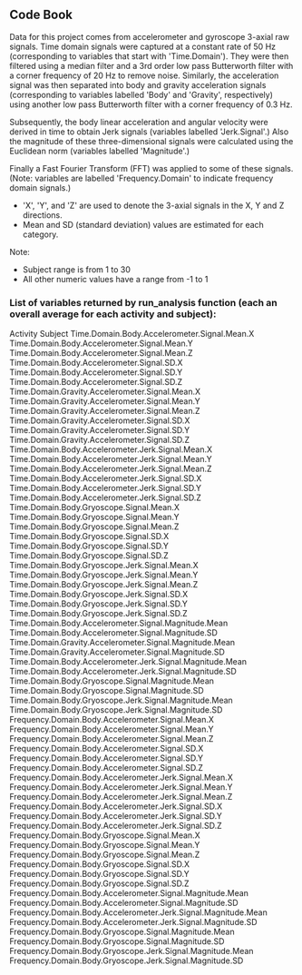 ## Code Book

Data for this project comes from accelerometer and gyroscope 3-axial raw signals. Time domain signals were captured at a constant rate of 50 Hz (corresponding to variables that start with 'Time.Domain'). They were then filtered using a median filter and a 3rd order low pass Butterworth filter with a corner frequency of 20 Hz to remove noise. Similarly, the acceleration signal was then separated into body and gravity acceleration signals (corresponding to variables labelled 'Body' and 'Gravity', respectively) using another low pass Butterworth filter with a corner frequency of 0.3 Hz. 

Subsequently, the body linear acceleration and angular velocity were derived in time to obtain Jerk signals (variables labelled 'Jerk.Signal'.) Also the magnitude of these three-dimensional signals were calculated using the Euclidean norm (variables labelled 'Magnitude'.) 

Finally a Fast Fourier Transform (FFT) was applied to some of these signals. (Note: variables are labelled 'Frequency.Domain' to indicate frequency domain signals.) 

- 'X', 'Y', and 'Z' are used to denote the 3-axial signals in the X, Y and Z directions. 
- Mean and SD (standard deviation) values are estimated for each category. 

Note: 
- Subject range is from 1 to 30
- All other numeric values have a range from -1 to 1

### List of variables returned by run_analysis function (each an overall average for each activity and subject):

Activity
Subject
Time.Domain.Body.Accelerometer.Signal.Mean.X
Time.Domain.Body.Accelerometer.Signal.Mean.Y
Time.Domain.Body.Accelerometer.Signal.Mean.Z
Time.Domain.Body.Accelerometer.Signal.SD.X
Time.Domain.Body.Accelerometer.Signal.SD.Y
Time.Domain.Body.Accelerometer.Signal.SD.Z
Time.Domain.Gravity.Accelerometer.Signal.Mean.X
Time.Domain.Gravity.Accelerometer.Signal.Mean.Y
Time.Domain.Gravity.Accelerometer.Signal.Mean.Z
Time.Domain.Gravity.Accelerometer.Signal.SD.X
Time.Domain.Gravity.Accelerometer.Signal.SD.Y
Time.Domain.Gravity.Accelerometer.Signal.SD.Z
Time.Domain.Body.Accelerometer.Jerk.Signal.Mean.X
Time.Domain.Body.Accelerometer.Jerk.Signal.Mean.Y
Time.Domain.Body.Accelerometer.Jerk.Signal.Mean.Z
Time.Domain.Body.Accelerometer.Jerk.Signal.SD.X
Time.Domain.Body.Accelerometer.Jerk.Signal.SD.Y
Time.Domain.Body.Accelerometer.Jerk.Signal.SD.Z
Time.Domain.Body.Gryoscope.Signal.Mean.X
Time.Domain.Body.Gryoscope.Signal.Mean.Y
Time.Domain.Body.Gryoscope.Signal.Mean.Z
Time.Domain.Body.Gryoscope.Signal.SD.X
Time.Domain.Body.Gryoscope.Signal.SD.Y
Time.Domain.Body.Gryoscope.Signal.SD.Z
Time.Domain.Body.Gryoscope.Jerk.Signal.Mean.X
Time.Domain.Body.Gryoscope.Jerk.Signal.Mean.Y
Time.Domain.Body.Gryoscope.Jerk.Signal.Mean.Z
Time.Domain.Body.Gryoscope.Jerk.Signal.SD.X
Time.Domain.Body.Gryoscope.Jerk.Signal.SD.Y
Time.Domain.Body.Gryoscope.Jerk.Signal.SD.Z
Time.Domain.Body.Accelerometer.Signal.Magnitude.Mean
Time.Domain.Body.Accelerometer.Signal.Magnitude.SD
Time.Domain.Gravity.Accelerometer.Signal.Magnitude.Mean
Time.Domain.Gravity.Accelerometer.Signal.Magnitude.SD
Time.Domain.Body.Accelerometer.Jerk.Signal.Magnitude.Mean
Time.Domain.Body.Accelerometer.Jerk.Signal.Magnitude.SD
Time.Domain.Body.Gryoscope.Signal.Magnitude.Mean
Time.Domain.Body.Gryoscope.Signal.Magnitude.SD
Time.Domain.Body.Gryoscope.Jerk.Signal.Magnitude.Mean
Time.Domain.Body.Gryoscope.Jerk.Signal.Magnitude.SD
Frequency.Domain.Body.Accelerometer.Signal.Mean.X
Frequency.Domain.Body.Accelerometer.Signal.Mean.Y
Frequency.Domain.Body.Accelerometer.Signal.Mean.Z
Frequency.Domain.Body.Accelerometer.Signal.SD.X
Frequency.Domain.Body.Accelerometer.Signal.SD.Y
Frequency.Domain.Body.Accelerometer.Signal.SD.Z
Frequency.Domain.Body.Accelerometer.Jerk.Signal.Mean.X
Frequency.Domain.Body.Accelerometer.Jerk.Signal.Mean.Y
Frequency.Domain.Body.Accelerometer.Jerk.Signal.Mean.Z
Frequency.Domain.Body.Accelerometer.Jerk.Signal.SD.X
Frequency.Domain.Body.Accelerometer.Jerk.Signal.SD.Y
Frequency.Domain.Body.Accelerometer.Jerk.Signal.SD.Z
Frequency.Domain.Body.Gryoscope.Signal.Mean.X
Frequency.Domain.Body.Gryoscope.Signal.Mean.Y
Frequency.Domain.Body.Gryoscope.Signal.Mean.Z
Frequency.Domain.Body.Gryoscope.Signal.SD.X
Frequency.Domain.Body.Gryoscope.Signal.SD.Y
Frequency.Domain.Body.Gryoscope.Signal.SD.Z
Frequency.Domain.Body.Accelerometer.Signal.Magnitude.Mean
Frequency.Domain.Body.Accelerometer.Signal.Magnitude.SD
Frequency.Domain.Body.Accelerometer.Jerk.Signal.Magnitude.Mean
Frequency.Domain.Body.Accelerometer.Jerk.Signal.Magnitude.SD
Frequency.Domain.Body.Gryoscope.Signal.Magnitude.Mean
Frequency.Domain.Body.Gryoscope.Signal.Magnitude.SD
Frequency.Domain.Body.Gryoscope.Jerk.Signal.Magnitude.Mean
Frequency.Domain.Body.Gryoscope.Jerk.Signal.Magnitude.SD